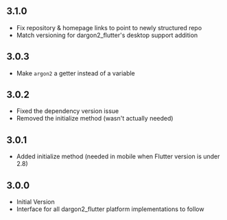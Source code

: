 ## 3.1.0
- Fix repository & homepage links to point to newly structured repo
- Match versioning for dargon2_flutter's desktop support addition

## 3.0.3
- Make `argon2` a getter instead of a variable

## 3.0.2
- Fixed the dependency version issue
- Removed the initialize method (wasn't actually needed)

## 3.0.1
- Added initialize method (needed in mobile when Flutter version is under 2.8)

## 3.0.0
- Initial Version
- Interface for all dargon2_flutter platform implementations to follow
